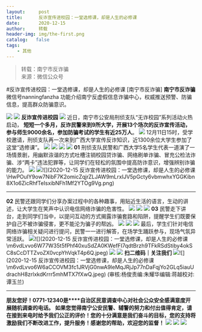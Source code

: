 ```yaml
---
layout:     post
title:      反诈宣传进校园：一堂选修课，却是人生的必修课
date:       2020-12-15
author:     转载
header-img: img/the-first.png
catalog:   false
tags:
    - 其他
---
```


<blockquote><p>转载：南宁市反诈骗<br>
来源：微信公众号</p></blockquote>

#反诈宣传进校园：一堂选修课，却是人生的必修课
[南宁市反诈骗]
**南宁市反诈骗**
微信号nanningfanzha
功能介绍南宁反虚假信息诈骗中心，权威推送预警、防骗信息，提高群众防骗意识。

![]({{site.baseurl}}/postimg/P9ficrEVSdibbSahGAohhYfky53ffm6ZicV85b7MehiabwzaImg4owaDavFA7gMkpkdtKYCnVMpz4KVYyYvE9IFKFQ.gif)
![]({{site.baseurl}}/postimg/HwPOuIY9ow7NibF7K2omicZqjrZLJAW9mLl7rZia6vRVUviaJYyJ6FglNwDXFOcTO2B7IM6gWw0NutfGatDMgH1q3A.png)
**反诈宣传进校园**
![]({{site.baseurl}}/postimg/m6vdLvvo6W77W35t5fPhf40xuSdZA0KWC1n5dKyjibib5LD9B0HiatRTn1dzlDOQcUy5JOOUMr6SSuJscy7xlQm2g.gif)
近日，南宁市公安局刑侦支队“无诈校园”系列活动火热启动，
**短短一个多月，反诈民警来到9所大学，开展13个场次的反诈宣传活动，参与师生9000余名，参加防骗考试的学生有近25万人**。
![]({{site.baseurl}}/postimg/m6vdLvvo6W77W35t5fPhf40xuSdZA0KWnYdmKFWQ3bpaPK7hJ2KTM4fTFw1ibrSGJSmMgfqkzcvG9UktJTYtia4A.jpeg)
12月11日15时，受学校邀请，刑侦支队再一次来到广西大学宣传反诈知识，近1300余位大学生参加了这堂“选修课”。
![]({{site.baseurl}}/postimg/HwPOuIY9ow7NibF7K2omicZqjrZLJAW9mLrxIJV5pGcty6vbmwhxYGGKibn8X1o6ZicRhfTeIsxibNFh1Mf2YTOg9Vg.png)
![]({{site.baseurl}}/postimg/m6vdLvvo6W77W35t5fPhf40xuSdZA0KWtty6Idqc9ayayEVd8xkkcNHiaBhvTPvruzQHSoneHYrTwzW3rBWClEA.jpeg)
![]({{site.baseurl}}/postimg/HwPOuIY9ow7NibF7K2omicZqjrZLJAW9mLrxIJV5pGcty6vbmwhxYGGKibn8X1o6ZicRhfTeIsxibNFh1Mf2YTOg9Vg.png)
![]({{site.baseurl}}/postimg/HwPOuIY9ow7NibF7K2omicZqjrZLJAW9mLrxIJV5pGcty6vbmwhxYGGKibn8X1o6ZicRhfTeIsxibNFh1Mf2YTOg9Vg.png)
**01**
刑侦支队民警和广西大学5名学生代表一道演了一场情景剧，用幽默诙谐的方式吐槽注销校园贷诈骗、网络刷单诈骗、冒充公检法诈骗、涉“两卡”违法犯罪等，让同学们在轻松的氛围中提高防诈意识，增强辨别诈骗的能力。
![]({{site.baseurl}}/postimg/m6vdLvvo6W77W35t5fPhf40xuSdZA0KWnWVYgXQa4DK7kYbtflibPLkK63k9MlQLr7wRZxGVO4gZrnYd7QOJiaTw.png)
![]({{site.baseurl}}/postimg/HwPOuIY9ow7NibF7K2omicZqjrZLJAW9mLrxIJV5pGcty6vbmwhxYGGKibn8X1o6ZicRhfTeIsxibNFh1Mf2YTOg9Vg.png)![](2020-12-15
反诈宣传进校园：一堂选修课，却是人生的必修课\\HwPOuIY9ow7NibF7K2omicZqjrZLJAW9mLrxIJV5pGcty6vbmwhxYGGKibn8X1o6ZicRhfTeIsxibNFh1Mf2YTOg9Vg.png)
****
**02**
民警还跟同学们分享办案过程中的各种趣事，用贴近生活的语言，生动的讲述，让大学生在笑声中认识电信网络诈骗的危害性。
![]({{site.baseurl}}/postimg/m6vdLvvo6W77W35t5fPhf40xuSdZA0KWZQOKjEzGjicF1mScoPQwqxfLeibvMp0gsc0ic6dHJh3XVUHeOrPSo3hiaw.jpeg)
![]({{site.baseurl}}/postimg/HwPOuIY9ow7NibF7K2omicZqjrZLJAW9mLrxIJV5pGcty6vbmwhxYGGKibn8X1o6ZicRhfTeIsxibNFh1Mf2YTOg9Vg.png)
![]({{site.baseurl}}/postimg/HwPOuIY9ow7NibF7K2omicZqjrZLJAW9mLrxIJV5pGcty6vbmwhxYGGKibn8X1o6ZicRhfTeIsxibNFh1Mf2YTOg9Vg.png)
**03**
民警走下讲台，走到同学们当中，以提问互动的方式揭露诈骗套路和陷阱，提醒学生们既要保护自己不被诈骗侵害，更不能沦为骗子的帮凶。
![]({{site.baseurl}}/postimg/m6vdLvvo6W77W35t5fPhf40xuSdZA0KWTgibxzYocYa9AmlJIAc8pXWsnfzBRljciaNEh5Qhjvbdz6k1BAxuhy1g.jpeg)
![]({{site.baseurl}}/postimg/m6vdLvvo6W77W35t5fPhf40xuSdZA0KWRYylZWniaeDrVLBAGZwVDc5kicGnOvwItpcMhFTuak5UO0b72GwFZWkQ.jpeg)
![]({{site.baseurl}}/postimg/HwPOuIY9ow7NibF7K2omicZqjrZLJAW9mLrxIJV5pGcty6vbmwhxYGGKibn8X1o6ZicRhfTeIsxibNFh1Mf2YTOg9Vg.png)
最后，学生们针对电信网络诈骗相关疑问进行提问，民警一一进行解答，在场学生踊跃参与，现场气氛异常活跃。
![]({{site.baseurl}}/postimg/m6vdLvvo6W77W35t5fPhf40xuSdZA0KWTkUYt8kxYu5gOFMwiazNClVTaJFQiccC0SusMeTY4NmEkFjibUHbbZ9XQ.jpeg)![](2020-12-15
反诈宣传进校园：一堂选修课，却是人生的必修课\\m6vdLvvo6W77W35t5fPhf40xuSdZA0KWefFI7qdtBrzh9TFkRSdStiby4okSC8sCcDTTZvoZX0vcpYhVqkT4p6Q.jpeg)
![]({{site.baseurl}}/postimg/m6vdLvvo6W77W35t5fPhf40xuSdZA0KWFVe1HZCLGeR18cnc3N27L2iaDX2PVyBic2tWfzgVzEticYFvfaJQP2B1Q.jpeg)
![]({{site.baseurl}}/postimg/m6vdLvvo6W77W35t5fPhf40xuSdZA0KW0thOaeicZjd4mENssRVh6O1lHZ6GvuuYTtwlWPib1KkohyqpGiaJIbd8Q.jpeg)
**扫二维码｜关注我们**
![]({{site.baseurl}}/postimg/HwPOuIY9ow7NibF7K2omicZqjrZLJAW9mLJC6GB9ez7sRTNPqahGA3GvA0FCJxOXDL4SExYibdxSVz1otic6XNDIug.png)![](2020-12-15
反诈宣传进校园：一堂选修课，却是人生的必修课\\m6vdLvvo6W6aCCOVM3fc1JRVjG0nwA9leMqJRjJp77nDaFqjYo2GLq5iauUdrachH8zrlxkdKrrr5mhMTX7fXwQ.jpeg)
(审核:杨俊责编:朱耀华编辑:蒋越校对:谭玉兰)
***
**朋友您好！0771-12340是****自治区民意调查中心对社会公众安全感满意度开展随机调查的电话。**
**如果您觉得南宁公安民警、辅警的努力和付出值得肯定，请在接到来电时给予我们公正的评价！您的十分满意是我们奋斗的目标，您的支持将激励我们不断改进工作，提升服务！感谢您的帮助，欢迎您的监督！**
![]({{site.baseurl}}/postimg/m6vdLvvo6W4tBmkSw7BynPAZ4dpgGzH6gPSKpMSPibm3ZZdwYARicAqYI6iaLTicawgZUezTc6lgHXWGaSqHwiav3qA.jpeg)
![]({{site.baseurl}}/postimg/m6vdLvvo6W4tBmkSw7BynPAZ4dpgGzH6dmhqpDKgZf4VOiaaxr6LcaFfRCPDEHukjOhPlt2iaH3NnVwoVk1xjWLw.jpeg)
![]({{site.baseurl}}/postimg/m6vdLvvo6W4tBmkSw7BynPAZ4dpgGzH62EZZ3JuBHMHzWr2pWjUukPSqx9WsRt3S4RWQicPNzhvt1LNVX5mbTSw.jpeg)

